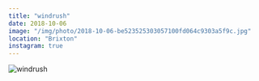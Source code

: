 ```yaml
---
title: "windrush"
date: 2018-10-06
image: "/img/photo/2018-10-06-be523525303057100fd064c9303a5f9c.jpg"
location: "Brixton"
instagram: true
---
```


![windrush](/img/photo/2018-10-06-be523525303057100fd064c9303a5f9c.jpg)
